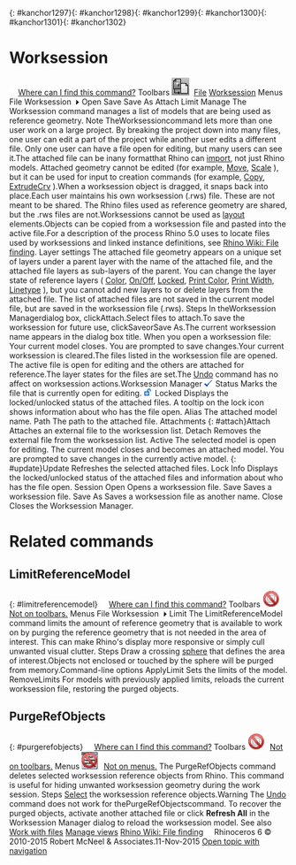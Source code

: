 ---
---

{: #kanchor1297}{: #kanchor1298}{: #kanchor1299}{: #kanchor1300}{: #kanchor1301}{: #kanchor1302}
# Worksession
 [![images/transparent.gif](images/transparent.gif)Where can I find this command?](javascript:void(0);) Toolbars
![images/worksession-attach.png](images/worksession-attach.png) [File](file-toolbar.html)  [Worksession](worksession-toolbar.html) 
Menus
File
Worksession![images/menuarrow.gif](images/menuarrow.gif)
Open
Save
Save As
Attach
Limit
Manage
The Worksession command manages a list of models that are being used as reference geometry.
Note
TheWorksessioncommand lets more than one user work on a large project. By breaking the project down into many files, one user can edit a part of the project while another user edits a different file. Only one user can have a file open for editing, but many users can see it.The attached file can be inany formatthat Rhino can [import](-index-of-import-export-file-types.html), not just Rhino models. Attached geometry cannot be edited (for example, [Move](move.html), [Scale](scale.html) ), but it can be used for input to creation commands (for example, [Copy](copy.html), [ExtrudeCrv](extrudecrv.html) ).When a worksession object is dragged, it snaps back into place.Each user maintains his own worksession (.rws) file. These are not meant to be shared. The Rhino files used as reference geometry are shared, but the .rws files are not.Worksessions cannot be used as [layout](layout.html) elements.Objects can be copied from a worksession file and pasted into the active file.For a description of the process Rhino 5.0 uses to locate files used by worksessions and linked instance definitions, see [Rhino Wiki: File finding](http://wiki.mcneel.com/rhino/rhinov5status_filefinding#searching_for_files).
Layer settings
The attached file geometry appears on a unique set of layers under a parent layer with the name of the attached file, and the attached file layers as sub-layers of the parent.
You can change the layer state of reference layers ( [Color](layer.html#displaycolor), [On/Off](layer.html#on), [Locked](layer.html#lock), [Print Color](layer.html#printcolor), [Print Width](layer.html#printwidth), [Linetype](layer.html#linetype) ), but you cannot add new layers to or delete layers from the attached file. The list of attached files are not saved in the current model file, but are saved in the worksession file (.rws).
Steps
In theWorksession Managerdialog box, clickAttach.Select files to attach.To save the worksession for future use, clickSaveorSave As.The current worksession name appears in the dialog box title.
When you open a worksession file:
Your current model closes. You are prompted to save changes.Your current worksession is cleared.The files listed in the worksession file are opened. The active file is open for editing and the others are attached for reference.The layer states for the files are set.The [Undo](undo.html) command has no affect on worksession actions.Worksession Manager
![images/worksessioncheck.png](images/worksessioncheck.png)Status
Marks the file that is currently open for editing.
![images/worksessionlock.png](images/worksessionlock.png)Locked
Displays the locked/unlocked status of the attached files. A tooltip on the lock icon shows information about who has the file open.
Alias
The attached model name.
Path
The path to the attached file.
Attachments
{: #attach}Attach
Attaches an external file to the worksession list.
Detach
Removes the external file from the worksession list.
Active
The selected model is open for editing.
The current model closes and becomes an attached model. You are prompted to save changes in the currently active model.
{: #update}Update
Refreshes the selected attached files.
Lock Info
Displays the locked/unlocked status of the attached files and information about who has the file open.
Session
Open
Opens a worksession file.
Save
Saves a worksession file.
Save As
Saves a worksession file as another name.
Close
Closes the Worksession Manager.

# Related commands

## LimitReferenceModel
{: #limitreferencemodel}
 [![images/transparent.gif](images/transparent.gif)Where can I find this command?](javascript:void(0);) Toolbars
![images/-no-toolbar-button.png](images/-no-toolbar-button.png) [Not on toolbars.](toolbarwhattodo.html) 
Menus
File
Worksession![images/menuarrow.gif](images/menuarrow.gif)
Limit
The LimitReferenceModel command limits the amount of reference geometry that is available to work on by purging the reference geometry that is not needed in the area of interest.
This can make Rhino's display more responsive or simply cull unwanted visual clutter.
Steps
Draw a crossing [sphere](sphere.html) that defines the area of interest.Objects not enclosed or touched by the sphere will be purged from memory.Command-line options
ApplyLimit
Sets the limits of the model.
RemoveLimits
For models with previously applied limits, reloads the current worksession file, restoring the purged objects.

## PurgeRefObjects
{: #purgerefobjects}
 [![images/transparent.gif](images/transparent.gif)Where can I find this command?](javascript:void(0);) Toolbars
![images/-no-toolbar-button.png](images/-no-toolbar-button.png) [Not on toolbars.](toolbarwhattodo.html) 
Menus
![images/-no-menu-item.png](images/-no-menu-item.png) [Not on menus.](menuwhattodo.html) 
The PurgeRefObjects command deletes selected worksession reference objects from Rhino.
This command is useful for hiding unwanted worksession geometry during the work session.
Steps
 [Select](select-objects.html) the worksession reference objects.Warning
The [Undo](undo.html) command does not work for thePurgeRefObjectscommand. To recover the purged objects, activate another attached file or click **Refresh All** in the Worksession Manager dialog to reload the worksession model.
See also
 [Work with files](sak-file.html) 
 [Manage views](sak-view.html) 
 [Rhino Wiki: File finding](http://wiki.mcneel.com/rhino/rhinov5status_filefinding#searching_for_files) 
&#160;
&#160;
Rhinoceros 6 © 2010-2015 Robert McNeel &amp; Associates.11-Nov-2015
 [Open topic with navigation](worksession.html) 

